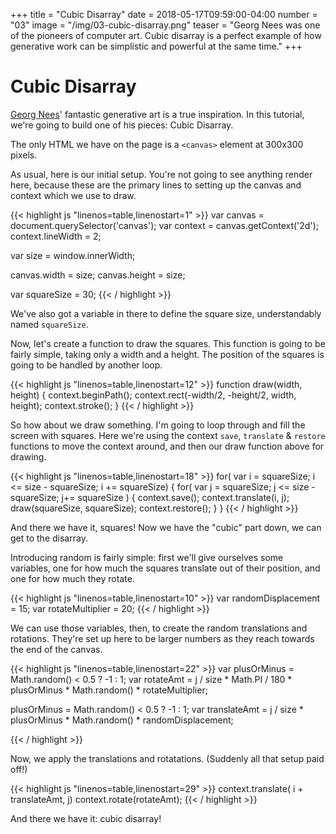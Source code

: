 +++
title = "Cubic Disarray"
date = 2018-05-17T09:59:00-04:00
number = "03"
image = "/img/03-cubic-disarray.png"
teaser = "Georg Nees was one of the pioneers of computer art. Cubic disarray is a perfect example of how generative work can be simplistic and powerful at the same time."
+++

# Cubic Disarray

[Georg Nees](https://en.wikipedia.org/wiki/Georg_Nees)' fantastic generative art is a true inspiration. In this tutorial, we're going to build one of his pieces: Cubic Disarray.

The only HTML we have on the page is a `<canvas>` element at 300x300 pixels.

As usual, here is our initial setup. You're not going to see anything render here, because these are the primary lines to setting up the canvas and context which we use to draw.

<div class="tmd-trigger" data-from="0">
{{< highlight js "linenos=table,linenostart=1" >}}
var canvas = document.querySelector('canvas');
var context = canvas.getContext('2d');
context.lineWidth = 2;

var size = window.innerWidth;

canvas.width = size;
canvas.height = size;

var squareSize = 30;
{{< / highlight >}}
</div>

We've also got a variable in there to define the square size, understandably named `squareSize`.

Now, let's create a function to draw the squares. This function is going to be fairly simple, taking only a width and a height. The position of the squares is going to be handled by another loop.

<div class="tmd-trigger" data-from="12">
{{< highlight js "linenos=table,linenostart=12" >}}
function draw(width, height) {
  context.beginPath();
  context.rect(-width/2, -height/2, width, height);
  context.stroke(); 
}
{{< / highlight >}}
</div>

So how about we draw something. I'm going to loop through and fill the screen  with squares. Here we're using the context `save`, `translate` & `restore` functions to move the context around, and then our draw function above for drawing.

<div class="tmd-trigger" data-from="18">  
{{< highlight js "linenos=table,linenostart=18" >}}
for( var i = squareSize; i <= size - squareSize; i += squareSize) {
  for( var j = squareSize; j <= size - squareSize; j+= squareSize ) {
    context.save();
    context.translate(i, j);
    draw(squareSize, squareSize);
    context.restore();
  }
}
{{< / highlight >}}
</div>

And there we have it, squares! Now we have the "cubic" part down, we can get to the disarray. 

Introducing random is fairly simple: first we'll give ourselves some variables, one for how much the squares translate out of their position, and one for how much they rotate.

<div class="tmd-trigger" data-from="11" data-to="11">  
{{< highlight js "linenos=table,linenostart=10" >}}
var randomDisplacement = 15;
var rotateMultiplier = 20;
{{< / highlight >}}
</div>

We can use those variables, then, to create the random translations and rotations. They're set up here to be larger numbers as they reach towards the end of the canvas.

<div class="tmd-trigger" data-from="22" data-to="22" data-indent="2">  
{{< highlight js "linenos=table,linenostart=22" >}}
var plusOrMinus = Math.random() < 0.5 ? -1 : 1;
var rotateAmt = j / size * Math.PI / 180 * plusOrMinus * Math.random() * rotateMultiplier;

plusOrMinus = Math.random() < 0.5 ? -1 : 1;
var translateAmt = j / size * plusOrMinus * Math.random() * randomDisplacement;
  
{{< / highlight >}}
</div>

Now, we apply the translations and rotatations. (Suddenly all that setup paid off!)

<div class="tmd-trigger" data-from="29" data-to="30" data-indent="2">  
{{< highlight js "linenos=table,linenostart=29" >}}
context.translate( i + translateAmt, j)
context.rotate(rotateAmt);
{{< / highlight >}}
</div>

And there we have it: cubic disarray!